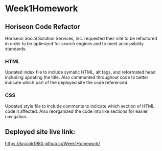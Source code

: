 # Week1Homework
## Horiseon Code Refactor
  
Horiseon Social Solution Services, Inc. requested their site to be refactored in order to be optimized for search engines and to meet accessibility standards.

### HTML
Updated index file to include symatic HTML, alt tags, and reformated head including updating the title. Also commented throughout code to better indicate which part of the deployed site the code referenced.

### CSS
Updated style file to include comments to indicate which section of HTML code it affected. Also reorganized the code into like sections for easier navigation.

## Deployed site live link:
https://krcook1980.github.io/Week1Homework/

